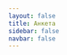 ```yaml
---
layout: false
title: Анкета
sidebar: false
navbar: false
---
```


<script setup>
  import Questionnaire from '../components/Questionnaire.vue'
  import MainLayout from '../components/MainLayout.vue'
</script>

<MainLayout>
  <Questionnaire />
</MainLayout>